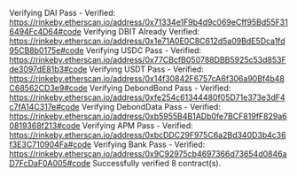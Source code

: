 Verifying DAI
Pass - Verified: https://rinkeby.etherscan.io/address/0x71334e1F9b4d9c069eCff95Bd55F316494Fc4D64#code
Verifying DBIT
Already Verified: https://rinkeby.etherscan.io/address/0x1e71A0E0C8C612d5a09BdE5Dca1fd95CB8b0175e#code
Verifying USDC
Pass - Verified: https://rinkeby.etherscan.io/address/0x77CBcfB050788DBB5925c53d853Fde3097dE81b3#code
Verifying USDT
Pass - Verified: https://rinkeby.etherscan.io/address/0x14f30842F6757cA6f306a90Bf4b48C68562CD3e9#code
Verifying DebondBond
Pass - Verified: https://rinkeby.etherscan.io/address/0xfe254c61344480f05D71e373e3dF4c7fA14C317e#code
Verifying DebondData
Pass - Verified: https://rinkeby.etherscan.io/address/0xb5955B4B1ADb0fe7BCF819fF829a60819368f213#code
Verifying APM
Pass - Verified: https://rinkeby.etherscan.io/address/0xbcDDC29F975C6a2Bd340D3b4c36f3E3C710904Fa#code
Verifying Bank
Pass - Verified: https://rinkeby.etherscan.io/address/0x9C92975cb4697366d73654d0846aD7FcDaF0A005#code
Successfully verified 8 contract(s).
